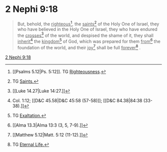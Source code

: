 # 2 Nephi 9:18

> But, behold, the <u>righteous</u>[^a], the <u>saints</u>[^b] of the Holy One of Israel, they who have believed in the Holy One of Israel, they who have endured the <u>crosses</u>[^c] of the world, and despised the shame of it, they shall <u>inherit</u>[^d] the <u>kingdom</u>[^e] of God, which was prepared for them <u>from</u>[^f] the foundation of the world, and their <u>joy</u>[^g] shall be full <u>forever</u>[^h] .

[2 Nephi 9:18](https://www.churchofjesuschrist.org/study/scriptures/bofm/2-ne/9?lang=eng&id=p18#p18)


[^a]: [[Psalms 5.12|Ps. 5:12]]. TG [Righteousness](https://www.churchofjesuschrist.org/study/scriptures/tg/righteousness?lang=eng).
[^b]: TG [Saints.](https://www.churchofjesuschrist.org/study/scriptures/tg/saints?lang=eng)
[^c]: [[Luke 14.27|Luke 14:27.]]
[^d]: Col. 1:12; [[D&C 45.58|D&C 45:58 (57-58)]]; [[D&C 84.38|84:38 (33-38).]]
[^e]: TG [Exaltation.](https://www.churchofjesuschrist.org/study/scriptures/tg/exaltation?lang=eng)
[^f]: [[Alma 13.3|Alma 13:3 (3, 5, 7-9).]]
[^g]: [[Matthew 5.12|Matt. 5:12 (11-12).]]
[^h]: TG [Eternal Life.](https://www.churchofjesuschrist.org/study/scriptures/tg/eternal-life?lang=eng)
